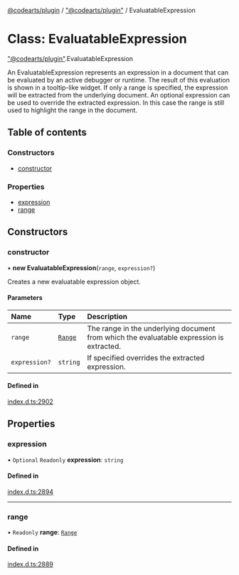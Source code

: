 [@codearts/plugin](../README.md) / ["@codearts/plugin"](../modules/_codearts_plugin_.md) / EvaluatableExpression

# Class: EvaluatableExpression

["@codearts/plugin"](../modules/_codearts_plugin_.md).EvaluatableExpression

An EvaluatableExpression represents an expression in a document that can be evaluated by an active debugger or runtime.
The result of this evaluation is shown in a tooltip-like widget.
If only a range is specified, the expression will be extracted from the underlying document.
An optional expression can be used to override the extracted expression.
In this case the range is still used to highlight the range in the document.

## Table of contents

### Constructors

- [constructor](codearts_plugin_.EvaluatableExpression.md#constructor)

### Properties

- [expression](codearts_plugin_.EvaluatableExpression.md#expression)
- [range](codearts_plugin_.EvaluatableExpression.md#range)

## Constructors

### constructor

• **new EvaluatableExpression**(`range`, `expression?`)

Creates a new evaluatable expression object.

#### Parameters

| Name | Type | Description |
| :------ | :------ | :------ |
| `range` | [`Range`](codearts_plugin_.Range.md) | The range in the underlying document from which the evaluatable expression is extracted. |
| `expression?` | `string` | If specified overrides the extracted expression. |

#### Defined in

[index.d.ts:2902](https://github.com/xyz-fish/cloudide-plugin-api/blob/9927cd6/index.d.ts#L2902)

## Properties

### expression

• `Optional` `Readonly` **expression**: `string`

#### Defined in

[index.d.ts:2894](https://github.com/xyz-fish/cloudide-plugin-api/blob/9927cd6/index.d.ts#L2894)

___

### range

• `Readonly` **range**: [`Range`](codearts_plugin_.Range.md)

#### Defined in

[index.d.ts:2889](https://github.com/xyz-fish/cloudide-plugin-api/blob/9927cd6/index.d.ts#L2889)
